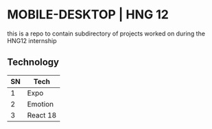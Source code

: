 
# MOBILE-DESKTOP | HNG 12

this is a repo to contain subdirectory of projects worked on during
the HNG12 internship

## Technology

| SN | Tech     |
| -- | -------- |
| 1  | Expo     |
| 2  | Emotion  |
| 3  | React 18 |
